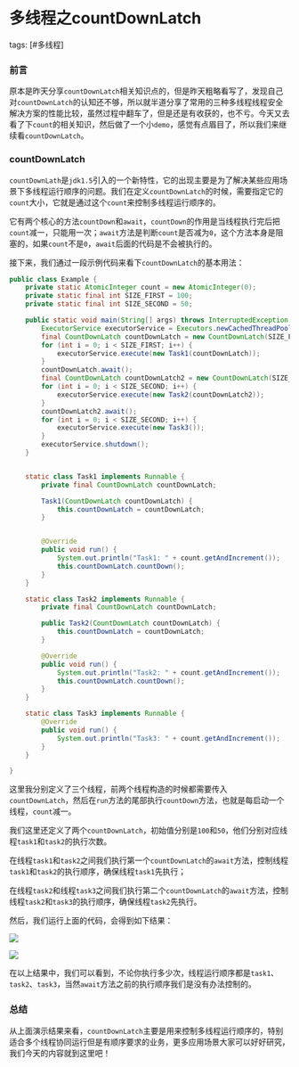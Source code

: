 # 多线程之countDownLatch
tags: [#多线程]

### 前言

原本是昨天分享`countDownLatch`相关知识点的，但是昨天粗略看写了，发现自己对`countDownLatch`的认知还不够，所以就半道分享了常用的三种多线程线程安全解决方案的性能比较，虽然过程中翻车了，但是还是有收获的，也不亏。今天又去看了下`count`的相关知识，然后做了一个小`demo`，感觉有点眉目了，所以我们来继续看`countDownLatch`。

### countDownLatch

`countDownLath`是`jdk1.5`引入的一个新特性，它的出现主要是为了解决某些应用场景下多线程运行顺序的问题。我们在定义`countDownLatch`的时候，需要指定它的`count`大小，它就是通过这个`count`来控制多线程运行顺序的。

它有两个核心的方法`countDown`和`await`，`countDown`的作用是当线程执行完后把`count`减一，只能用一次；`await`方法是判断`count`是否减为`0`，这个方法本身是阻塞的，如果`count`不是`0`，`await`后面的代码是不会被执行的。

接下来，我们通过一段示例代码来看下`countDownLatch`的基本用法：

```java
public class Example {
    private static AtomicInteger count = new AtomicInteger(0);
    private static final int SIZE_FIRST = 100;
    private static final int SIZE_SECOND = 50;

    public static void main(String[] args) throws InterruptedException {
        ExecutorService executorService = Executors.newCachedThreadPool();
        final CountDownLatch countDownLatch = new CountDownLatch(SIZE_FIRST);
        for (int i = 0; i < SIZE_FIRST; i++) {
            executorService.execute(new Task1(countDownLatch));
        }
        countDownLatch.await();
        final CountDownLatch countDownLatch2 = new CountDownLatch(SIZE_SECOND);
        for (int i = 0; i < SIZE_SECOND; i++) {
            executorService.execute(new Task2(countDownLatch2));
        }
        countDownLatch2.await();
        for (int i = 0; i < SIZE_SECOND; i++) {
            executorService.execute(new Task3());
        }
        executorService.shutdown();
    }


    static class Task1 implements Runnable {
        private final CountDownLatch countDownLatch;

        Task1(CountDownLatch countDownLatch) {
            this.countDownLatch = countDownLatch;
        }


        @Override
        public void run() {
            System.out.println("Task1: " + count.getAndIncrement());
            this.countDownLatch.countDown();
        }
    }

    static class Task2 implements Runnable {
        private final CountDownLatch countDownLatch;

        public Task2(CountDownLatch countDownLatch) {
            this.countDownLatch = countDownLatch;
        }

        @Override
        public void run() {
            System.out.println("Task2: " + count.getAndIncrement());
            this.countDownLatch.countDown();
        }
    }

    static class Task3 implements Runnable {
        @Override
        public void run() {
            System.out.println("Task3: " + count.getAndIncrement());
        }
    }

}
```

这里我分别定义了三个线程，前两个线程构造的时候都需要传入`countDownLatch`，然后在`run`方法的尾部执行`countDown`方法，也就是每启动一个线程，`count`减一。

我们这里还定义了两个`countDownLatch`，初始值分别是`100`和`50`，他们分别对应线程`task1`和`task2`的执行次数。

在线程`task1`和`task2`之间我们执行第一个`countDownLatch`的`await`方法，控制线程`task1`和`task2`的执行顺序，确保线程`task1`先执行；

在线程`task2`和线程`task3`之间我们执行第二个`countDownLatch`的`await`方法，控制线程`task2`和`task3`的执行顺序，确保线程`task2`先执行。

然后，我们运行上面的代码，会得到如下结果：

![](https://syske-pic-bed.oss-cn-hangzhou.aliyuncs.com/imgs/20210708085806.png)

![](https://syske-pic-bed.oss-cn-hangzhou.aliyuncs.com/imgs/20210708085829.png)

在以上结果中，我们可以看到，不论你执行多少次，线程运行顺序都是`task1`、`task2`、`task3`，当然`await`方法之前的执行顺序我们是没有办法控制的。

### 总结

从上面演示结果来看，`countDownLatch`主要是用来控制多线程运行顺序的，特别适合多个线程协同运行但是有顺序要求的业务，更多应用场景大家可以好好研究，我们今天的内容就到这里吧！

